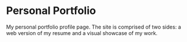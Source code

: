 # Personal Portfolio

My personal portfolio profile page. The site is comprised of two sides: a web version of my resume and a visual showcase of my work.
